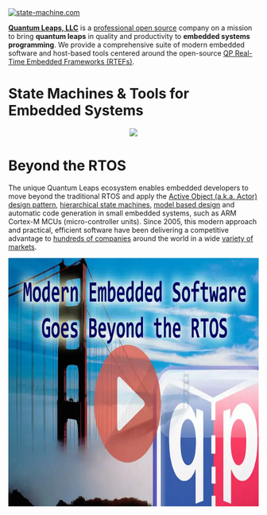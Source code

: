 <a href="https://www.state-machine.com" title="state-machine.com">
<img src="https://www.state-machine.com/attachments/logo_ql-qr.webp" title="state-machine.com">
</a>

[<b>Quantum Leaps, LLC</b>](https://www.state-machine.com) is a
[professional open source](https://www.state-machine.com/about#OpenSource)
company on a mission to bring **quantum leaps** in quality and productivity
to **embedded systems programming**. We provide a comprehensive suite of
modern embedded software and host-based tools centered around the open-source
[QP Real-Time Embedded Frameworks (RTEFs)](https://www.state-machine.com/rtef).

# State Machines & Tools for Embedded Systems
<p align="center">
<a href="https://www.state-machine.com/products" title="state-machine.com">
<img src="https://www.state-machine.com/attachments/qp-ecosystem.webp"/></a>
</p>

# Beyond the RTOS
The unique Quantum Leaps ecosystem enables embedded developers to move beyond
the traditional RTOS and apply the
[Active Object (a.k.a. Actor) design pattern](https://www.state-machine.com/qpc/srs-qp_ao.html),
[hierarchical state machines](https://www.state-machine.com/fsm#HSM),
[model based design](https://www.state-machine.com/mbd) and automatic
code generation in small embedded systems, such as ARM Cortex-M MCUs
(micro-controller units). Since 2005, this modern approach and practical,
efficient software have been delivering a competitive advantage to
[hundreds of companies](https://www.state-machine.com/customers/) around the world
in a wide [variety of markets](https://www.state-machine.com/customers/#Markets).

<p align="center">
<a href="https://www.youtube.com/watch?v=o3eyz1gEqGU" title="Beyond the RTOS videos" target="_blank">
<img src="beyond-rtos_video.webp" alt="Beyond the RTOS videos" width="800" height="500">
</a>
</p>
